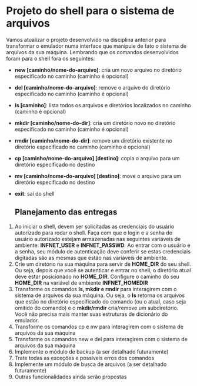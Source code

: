 # Projeto do shell para o sistema de arquivos

Vamos atualizar o projeto desenvolvido na disciplina anterior para transformar o emulador numa interface que manipule de fato o sistema de arquivos da sua máquina. Lembrando que os comandos desenvolvidos foram para o shell fora os seguintes:
* **new [caminho/nome-do-arquivo]**: cria um novo arquivo no diretório especificado no caminho (caminho é opcional)
* **del [caminho/nome-do-arquivo]**: remove o arquivo do diretório especificado no caminho (caminho é opcional)
* **ls [caminho]**: lista todos os arquivos e diretórios localizados no caminho (caminho é opcional)
* **mkdir [caminho/nome-do-dir]**: cria um diretório novo no diretório especificado no caminho (caminho é opcional)
* **rmdir [caminho/nome-do-dir]**: remove um diretório existente no diretório especificado no caminho (caminho é opcional)
* **cp [caminho/nome-do-arquivo] [destino]**: copia o arquivo para um diretório especificado no destino
* **mv [caminho/nome-do-arquivo] [destino]**: move o arquivo para um diretório especificado no destino
* **exit**: sai do shell

  ## Planejamento das entregas
 1. Ao iniciar o shell, devem ser solicitadas as credenciais do usuário autorizado para rodar o shell. Faça com que o login e a senha do usuário autorizado estejam armazenadas nas seguintes variáveis de ambiente: **INFNET_USER** e **INFNET_PASSWD**. Ao entrar com o usuário e a senha, seu módulo de autenticação deve conferir se estas credenciais digitadas são as mesmas que estão nas variáveis de ambiente.
 2. Crie um diretório na sua máquina para servir de **HOME_DIR** do seu shell. Ou seja, depois que você se autenticar e entrar no shell, o diretório atual deve estar posicionado no **HOME_DIR**. Configure o caminho do seu **HOME_DIR** na variável de ambiente **INFNET_HOMEDIR**
 3. Transforme os comandos **ls, mkdir e rmdir** para interagirem com o sistema de arquivos da sua máquina. Ou seja, o **ls** retorna os arquivos que estão no diretório especificado do comando (ou o atual, caso seja omitido do comando) e o **mkdir/rmdir** cria/remove um subdiretório. Você não precisa mais manter suas estruturas de dicionário do emulador.
 4. Transforme os comandos cp e mv para interagirem com o sistema de arquivos da sua máquina
 5. Transforme os comandos new e del para interagirem com o sistema de arquivos da sua máquina
 6. Implemente o módulo de backup (a ser detalhado futuramente)
 7. Trate todas as exceções e possíveis erros dos comandos
 8. Implemente um módulo de busca de arquivos (a ser detalhado futuramente)
 9. Outras funcionalidades ainda serão propostas

